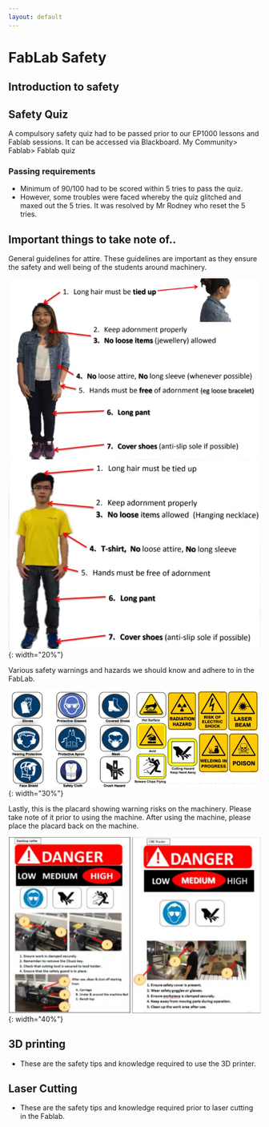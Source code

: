 ```yaml
---
layout: default
---
```


# FabLab Safety

## Introduction to safety

## Safety Quiz
A compulsory safety quiz had to be passed prior to our EP1000 lessons and Fablab sessions. It can be accessed via Blackboard. My Community> Fablab> Fablab quiz

### Passing requirements
-  Minimum of 90/100 had to be scored within 5 tries to pass the quiz.
-  However, some troubles were faced whereby the quiz glitched and maxed out the 5 tries. It was resolved by Mr Rodney who reset the 5 tries.

## Important things to take note of..

General guidelines for attire. These guidelines are important as they ensure the safety and well being of the students around machinery.

![](images/attire.jpg){: width="20%"}

Various safety warnings and hazards we should know and adhere to in the FabLab.

![](images/safe.jpg){: width="30%"}

Lastly, this is the placard showing warning risks on the machinery. Please take note of it prior to using the machine. After using the machine, please place the placard back on the machine.

![](images/placard.png){: width="40%"}

## 3D printing
-  These are the safety tips and knowledge required to use the 3D printer.

## Laser Cutting
-  These are the safety tips and knowledge required prior to laser cutting in the Fablab.
